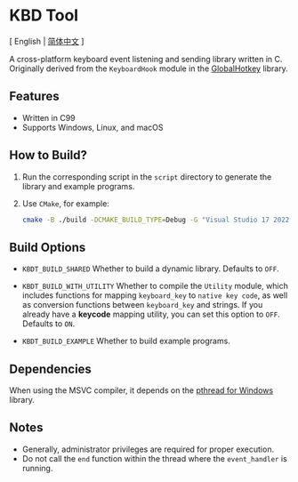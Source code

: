 # KBD Tool

[ English | [简体中文](./doc/README_CN.md) ]

A cross-platform keyboard event listening and sending library written in C. Originally derived from the `KeyboardHook` module in the [GlobalHotkey](https://github.com/JaderoChan/GlobalHotkey) library.

## Features

- Written in C99
- Supports Windows, Linux, and macOS

## How to Build?

1. Run the corresponding script in the `script` directory to generate the library and example programs.
2. Use `CMake`, for example:

   ```sh
   cmake -B ./build -DCMAKE_BUILD_TYPE=Debug -G "Visual Studio 17 2022"
   ```

## Build Options

- `KBDT_BUILD_SHARED`
  Whether to build a dynamic library. Defaults to `OFF`.

- `KBDT_BUILD_WITH_UTILITY`
  Whether to compile the `Utility` module, which includes functions for mapping `keyboard_key` to `native key code`, as well as conversion functions between `keyboard_key` and strings. If you already have a **keycode** mapping utility, you can set this option to `OFF`. Defaults to `ON`.

- `KBDT_BUILD_EXAMPLE`
  Whether to build example programs.

## Dependencies

When using the MSVC compiler, it depends on the [pthread for Windows](https://github.com/midnite8177/pthread) library.

## Notes

- Generally, administrator privileges are required for proper execution.
- Do not call the `end` function within the thread where the `event_handler` is running.
